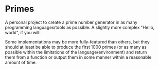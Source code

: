 # Primes
A personal project to create a prime number generator in as many programming languages/tools as possible. A slightly more complex "Hello, world", if you will.

Some implementations may be more fully-featured than others, but they should at least be able to produce the first 1000 primes (or as many as possible within the limitations of the language/environment) and return them from a function or output them in some manner within a reasonable amount of time.